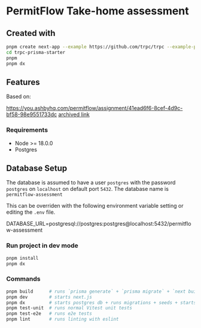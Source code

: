 # PermitFlow Take-home assessment



## Created with

```bash
pnpm create next-app --example https://github.com/trpc/trpc --example-path examples/next-prisma-starter trpc-prisma-starter
cd trpc-prisma-starter
pnpm
pnpm dx
```

## Features

Based on:

https://you.ashbyhq.com/permitflow/assignment/41ead6f6-8cef-4d9c-bf58-98e9551733dc
[archived link](https://archive.is/EfGPV)


### Requirements

- Node >= 18.0.0
- Postgres

## Database Setup


The database is assumed to have a user ``postgres`` with the password ``postgres`` on ``localhost`` on default port ``5432``.  The database name is ``permitflow-assessment``

This can be overriden with the following environment variable setting or editing the ``.env`` file.

DATABASE_URL=postgresql://postgres:postgres@localhost:5432/permitflow-assessment



### Run project in dev mode

```bash
pnpm install
pnpm dx
```

### Commands

```bash
pnpm build      # runs `prisma generate` + `prisma migrate` + `next build`
pnpm dev        # starts next.js
pnpm dx         # starts postgres db + runs migrations + seeds + starts next.js
pnpm test-unit  # runs normal Vitest unit tests
pnpm test-e2e   # runs e2e tests
pnpm lint       # runs linting with eslint

```

